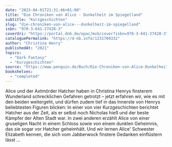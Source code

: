 ```yaml
---
date: "2023-04-01T21:31:46+01:00"
title: "Die Chroniken von Alice - Dunkelheit im Spiegelland"
subtitle: "Kurzgeschichten"
slug: "die-chroniken-von-alice---dunkelheit-im-spiegelland"
isbn: "978-3-641-27428-3"
coverUri: "https://portal.dnb.de/opac/mvb/cover?isbn=978-3-641-27428-3"
cataloguePermalink: "https://d-nb.info/1231709332"
author: "Christina Henry"
publishedAt: "2021"
topics:
  - "Dark Fantasy"
  - "Kurzgeschichten"
source: "https://www.penguin.de/Buch/Die-Chroniken-von-Alice-Dunkelheit-im-Spiegelland/Christina-Henry/Penhaligon/e573337.rhd"
bookshelves:
  - "completed"
---
```

Alice und der Axtmörder Hatcher haben in Christina Henrys finsterem Wunderland 
schrecklichen Gefahren getrotzt – jetzt erfahren wir, wie es mit den beiden 
weitergeht, und dürfen zudem tief in das Innerste von Henrys beliebtesten 
Figuren blicken: In einer von vier Kurzgeschichten berichtet Hatcher aus der 
Zeit, als er selbst noch Nicholas hieß und der beste Kämpfer der Alten Stadt 
war. In zwei anderen erzählt Alice von einer gruseligen Nacht in einem Schloss 
sowie von einem dunklen Geheimnis, das sie sogar vor Hatcher geheimhält. Und wir
lernen Alice' Schwester Elizabeth kennen, die sich vom Jabberwock finstere 
Gedanken einflüstern lässt ...